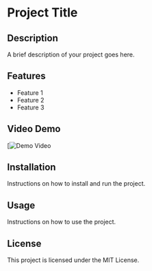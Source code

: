 # Project Title

## Description
A brief description of your project goes here.

## Features
- Feature 1
- Feature 2
- Feature 3

## Video Demo
[![Demo Video](https://drive.google.com/file/d/1gikUI6wdJ34qm8LmDfoFtyL4KbfSkBTh/view?usp=sharing)

## Installation
Instructions on how to install and run the project.

## Usage
Instructions on how to use the project.

## License
This project is licensed under the MIT License.
